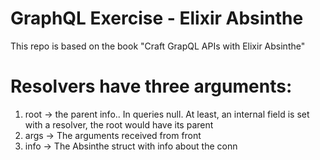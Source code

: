 # GraphQL Exercise - Elixir Absinthe
This repo is based on the book "Craft GrapQL APIs with Elixir Absinthe"

# Resolvers have three arguments:
1. root -> the parent info.. In queries null. At least, an internal field is set with a resolver, the root would have its parent
1. args -> The arguments received from front
1. info -> The Absinthe struct with info about the conn 